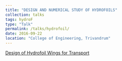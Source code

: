 ```yaml
---
title: "DESIGN AND NUMERICAL STUDY OF HYDROFOILS"
collection: talks
tags: hydroF
type: "Talk"
permalink: /talks/hydrofoil/
date: 2016-09-22
location: "College of Engineering, Trivandrum"
---
```


[Design of Hydrofoil Wings for Transport](/files/hydrof1.pdf)

